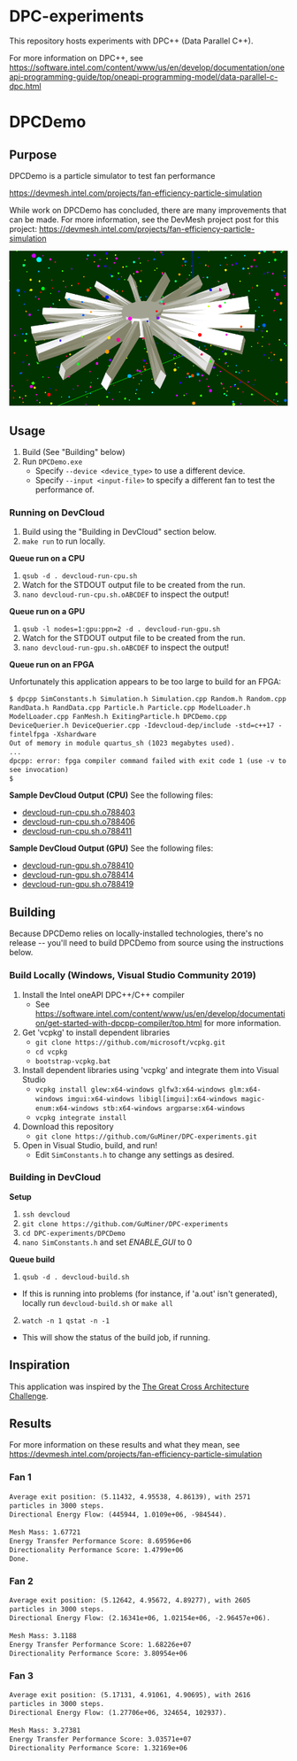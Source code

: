 # DPC-experiments
This repository hosts experiments with DPC++ (Data Parallel C++).

For more information on DPC++, see https://software.intel.com/content/www/us/en/develop/documentation/oneapi-programming-guide/top/oneapi-programming-model/data-parallel-c-dpc.html

# DPCDemo
## Purpose
DPCDemo is a particle simulator to test fan performance

https://devmesh.intel.com/projects/fan-efficiency-particle-simulation

While work on DPCDemo has concluded, there are many improvements that can be made. For more information, see the DevMesh project post for this project: https://devmesh.intel.com/projects/fan-efficiency-particle-simulation

![Status Image](./status-V3.PNG "Status Image")

## Usage
1. Build (See "Building" below)
2. Run `DPCDemo.exe`
   - Specify `--device <device_type>` to use a different device. 
   - Specify `--input <input-file>` to specify a different fan to test the performance of.

### Running on DevCloud
1. Build using the "Building in DevCloud" section below.
2. `make run` to run locally.

**Queue run on a CPU**
1. `qsub -d . devcloud-run-cpu.sh`
2. Watch for the STDOUT output file to be created from the run.
3. `nano devcloud-run-cpu.sh.oABCDEF` to inspect the output!

**Queue run on a GPU**
1. `qsub -l nodes=1:gpu:ppn=2 -d . devcloud-run-gpu.sh`
2. Watch for the STDOUT output file to be created from the run.
3. `nano devcloud-run-gpu.sh.oABCDEF` to inspect the output!

**Queue run on an FPGA**

Unfortunately this application appears to be too large to build for an FPGA:
```
$ dpcpp SimConstants.h Simulation.h Simulation.cpp Random.h Random.cpp RandData.h RandData.cpp Particle.h Particle.cpp ModelLoader.h ModelLoader.cpp FanMesh.h ExitingParticle.h DPCDemo.cpp DeviceQuerier.h DeviceQuerier.cpp -Idevcloud-dep/include -std=c++17 -fintelfpga -Xshardware
Out of memory in module quartus_sh (1023 megabytes used).
...
dpcpp: error: fpga compiler command failed with exit code 1 (use -v to see invocation)
$
```

**Sample DevCloud Output (CPU)**
See the following files:
- [devcloud-run-cpu.sh.o788403](devcloud-gpu-cpu-output/devcloud-run-cpu.sh.o788403)
- [devcloud-run-cpu.sh.o788406](devcloud-gpu-cpu-output/devcloud-run-cpu.sh.o788406)
- [devcloud-run-cpu.sh.o788411](devcloud-gpu-cpu-output/devcloud-run-cpu.sh.o788411)


**Sample DevCloud Output (GPU)**
See the following files:
- [devcloud-run-gpu.sh.o788410](devcloud-gpu-cpu-output/devcloud-run-gpu.sh.o788410)
- [devcloud-run-gpu.sh.o788414](devcloud-gpu-cpu-output/devcloud-run-gpu.sh.o788414)
- [devcloud-run-gpu.sh.o788419](devcloud-gpu-cpu-output/devcloud-run-gpu.sh.o788419)

## Building
Because DPCDemo relies on locally-installed technologies, there's no release -- you'll need to build DPCDemo from source using the instructions below.

### Build Locally (Windows, Visual Studio Community 2019)
1. Install the Intel oneAPI DPC++/C++ compiler
   - See https://software.intel.com/content/www/us/en/develop/documentation/get-started-with-dpcpp-compiler/top.html for more information.
2. Get 'vcpkg' to install dependent libraries
   - `git clone https://github.com/microsoft/vcpkg.git`
   - `cd vcpkg`
   - `bootstrap-vcpkg.bat`
3. Install dependent libraries using 'vcpkg' and integrate them into Visual Studio
   - `vcpkg install glew:x64-windows glfw3:x64-windows glm:x64-windows imgui:x64-windows libigl[imgui]:x64-windows magic-enum:x64-windows stb:x64-windows argparse:x64-windows`
   - `vcpkg integrate install`
4. Download this repository
   - `git clone https://github.com/GuMiner/DPC-experiments.git`
5. Open in Visual Studio, build, and run!
   - Edit `SimConstants.h` to change any settings as desired.

### Building in DevCloud 
**Setup**
1. `ssh devcloud`
2. `git clone https://github.com/GuMiner/DPC-experiments`
3. `cd DPC-experiments/DPCDemo`
4. `nano SimConstants.h` and set *ENABLE_GUI* to 0

**Queue build**
1. `qsub -d . devcloud-build.sh`
- If this is running into problems (for instance, if 'a.out' isn't generated), locally run `devcloud-build.sh` or `make all`
2. `watch -n 1 qstat -n -1`
- This will show the status of the build job, if running.

## Inspiration
This application was inspired by the [The Great Cross Architecture Challenge](https://www.codeproject.com/Competitions/1098/The-Great-Cross-Architecture-Challenge).

## Results
For more information on these results and what they mean, see https://devmesh.intel.com/projects/fan-efficiency-particle-simulation
### Fan 1
```
Average exit position: (5.11432, 4.95538, 4.86139), with 2571 particles in 3000 steps.
Directional Energy Flow: (445944, 1.0109e+06, -984544).

Mesh Mass: 1.67721
Energy Transfer Performance Score: 8.69596e+06
Directionality Performance Score: 1.4799e+06
Done.
``` 

### Fan 2
```
Average exit position: (5.12642, 4.95672, 4.89277), with 2605 particles in 3000 steps.
Directional Energy Flow: (2.16341e+06, 1.02154e+06, -2.96457e+06).

Mesh Mass: 3.1188
Energy Transfer Performance Score: 1.68226e+07
Directionality Performance Score: 3.80954e+06
```

### Fan 3
```
Average exit position: (5.17131, 4.91061, 4.90695), with 2616 particles in 3000 steps.
Directional Energy Flow: (1.27706e+06, 324654, 102937).

Mesh Mass: 3.27381
Energy Transfer Performance Score: 3.03571e+07
Directionality Performance Score: 1.32169e+06
```
